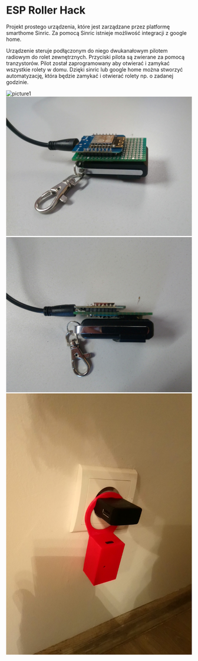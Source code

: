 # ESP Roller Hack

Projekt prostego urządzenia, które jest zarządzane przez platformę smarthome Sinric. Za pomocą Sinric istnieje możliwość integracji z google home.

Urządzenie steruje podłączonym do niego dwukanałowym pilotem radiowym do rolet zewnętrznych. Przyciski pilota są zwierane za pomocą tranzystorów. Pilot został zaprogramowany aby  otwierać i zamykać wszystkie rolety w domu.
Dzięki sinric lub google home można stworzyć automatyzację, która będzie zamykać i otwierać rolety np. o zadanej godzinie.

![picture1](pictures/1.JPG)
![picture2](pictures/2.JPG)
![picture3](pictures/3.JPG)
![picture4](pictures/4.JPG)
